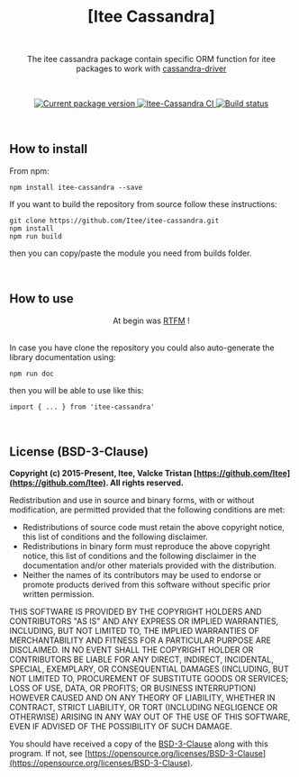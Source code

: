 
<h1 align="center">[Itee Cassandra]</h1>
<br>

<p align="center">The itee cassandra package contain specific ORM function for itee packages to work with 
    <a href="https://www.npmjs.com/package/cassandra-driver" target="_blank" rel="noopener noreferrer">
        cassandra-driver
    </a>
</p>
<br>

<p align="center">
    <a href="https://www.npmjs.com/package/itee-cassandra" target="_blank" rel="noopener noreferrer">
        <img src="https://img.shields.io/npm/v/itee-cassandra" alt="Current package version">
    </a>
    <a href="https://github.com/Itee/itee-cassandra" target="_blank" rel="noopener noreferrer">
        <img src="https://github.com/Itee/itee-cassandra/actions/workflows/node.js.yml/badge.svg" alt="Itee-Cassandra CI">
    </a>
    <a href="https://github.com/semantic-release/semantic-release" target="_blank" rel="noopener noreferrer">
        <img src="https://img.shields.io/badge/%20%20%F0%9F%93%A6%F0%9F%9A%80-semantic--release-e10079.svg" alt="Build status">
    </a>
</p>

<br>
<h2>How to install</h2>

From npm:

    npm install itee-cassandra --save

If you want to build the repository from source follow these instructions:

    git clone https://github.com/Itee/itee-cassandra.git
    npm install
    npm run build

then you can copy/paste the module you need from builds folder.

<br>
<h2>How to use</h2>

<p align="center">At begin was <a href="https://itee.github.io/itee-cassandra/">RTFM</a> !</p>
<br>
In case you have clone the repository you could also auto-generate the library documentation using: 

    npm run doc

then you will be able to use like this:

    import { ... } from 'itee-cassandra'

<br>
<h2>License (BSD-3-Clause)</h2>

**Copyright (c) 2015-Present, Itee, Valcke Tristan [https://github.com/Itee](https://github.com/Itee). All rights reserved.**

Redistribution and use in source and binary forms, with or without modification, are permitted provided that the following conditions are met:

- Redistributions of source code must retain the above copyright notice, this list of conditions and the following disclaimer.
- Redistributions in binary form must reproduce the above copyright notice, this list of conditions and the following disclaimer in the documentation and/or other materials provided with the distribution.
- Neither the names of its contributors may be used to endorse or promote products derived from this software without specific prior written permission.

THIS SOFTWARE IS PROVIDED BY THE COPYRIGHT HOLDERS AND CONTRIBUTORS "AS IS" AND
ANY EXPRESS OR IMPLIED WARRANTIES, INCLUDING, BUT NOT LIMITED TO, THE IMPLIED
WARRANTIES OF MERCHANTABILITY AND FITNESS FOR A PARTICULAR PURPOSE ARE
DISCLAIMED. IN NO EVENT SHALL THE COPYRIGHT HOLDER OR CONTRIBUTORS BE LIABLE FOR
ANY DIRECT, INDIRECT, INCIDENTAL, SPECIAL, EXEMPLARY, OR CONSEQUENTIAL DAMAGES
(INCLUDING, BUT NOT LIMITED TO, PROCUREMENT OF SUBSTITUTE GOODS OR SERVICES;
LOSS OF USE, DATA, OR PROFITS; OR BUSINESS INTERRUPTION) HOWEVER CAUSED AND ON
ANY THEORY OF LIABILITY, WHETHER IN CONTRACT, STRICT LIABILITY, OR TORT
(INCLUDING NEGLIGENCE OR OTHERWISE) ARISING IN ANY WAY OUT OF THE USE OF THIS
SOFTWARE, EVEN IF ADVISED OF THE POSSIBILITY OF SUCH DAMAGE.

You should have received a copy of the [BSD-3-Clause](https://opensource.org/licenses/BSD-3-Clause) along
with this program.  If not, see [https://opensource.org/licenses/BSD-3-Clause](https://opensource.org/licenses/BSD-3-Clause).
